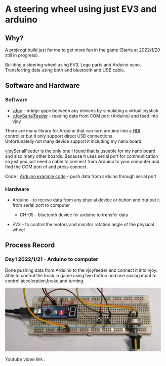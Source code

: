# A steering wheel using just EV3 and arduino

## Why?

A projecgt build just for me to get more fun in the game (Starts at 2022/1/20 still in progress).

Building a steering wheel using EV3, Lego parts and Arduino nano. Transferring data using both and bluetooth and USB cable.


## Software and Hardware

### Software
- [vJoy](http://vjoystick.sourceforge.net/joomla/) - bridge gape between any devices by simulating a virtual joystick
- [vJoySerialFeeder](https://github.com/Cleric-K/vJoySerialFeeder) - reading data from COM port (Arduino) and feed into vjoy 

There are many library for Arduino that can turn arduino into a [HDI](https://www.arduino.cc/en/Reference/HID) controller
but it only support direct USB connections. <br>
Unfortunatelly not many device support it including my nano board.
  
vjoySerialFeeder is the only one I found that is useable for my nano board and also many other boards. Because it uses serial port for 
communication so just you just need a cable to connect from Arduino to your computer and find the COM port of and press connect.<br>


Code : [Arduino example code](https://github.com/Cleric-K/vJoySerialFeeder/tree/master/Arduino/Joystick) - push data from arduino through serial port







### Hardware
- Arduino - to receve data from any phycial device or button and out put it from serial port to computer
  - CH-05 - bluetooth device for arduino to transfer data 

- EV3 - to control the motors and monitor rotation angle of the physical wheel 







## Process Record

### Day1 2022/1/21 - Arduino to computer

Done pushing data from Arduino to the vjoyfeeder and connect it into vjoy. Able to control the truck in game using two button and one analog input to control acceleration,brake and turning.

<img src="images/first.jpg" width="600">

Youtube video link : []()

